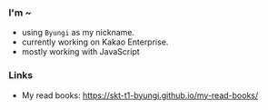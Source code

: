 ### I'm ~
- using `Byungi` as my nickname.
- currently working on Kakao Enterprise.
- mostly working with JavaScript

### Links
- My read books: https://skt-t1-byungi.github.io/my-read-books/
